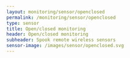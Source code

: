 ```yaml
---
layout: monitoring/sensor/openclosed
permalink: /monitoring/sensor/openclosed
type: sensor
title: Open/closed monitoring
header: Open/closed monitoring
subheader: Spook remote wireless sensors
sensor-image: /images/sensor/openclosed.svg
---
```

